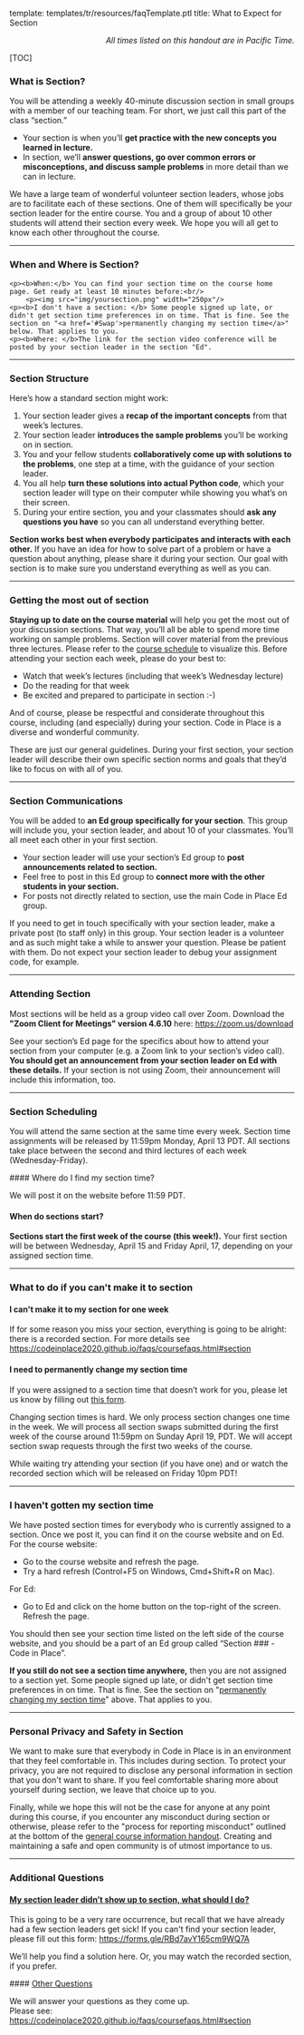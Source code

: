 template: templates/tr/resources/faqTemplate.ptl
title: What to Expect for Section

<div align="right"><i>All times listed on this handout are in Pacific Time.</i></div>

[TOC]



<!-- Section Description -->
### What is Section?
<p>
    You will be attending a weekly 40-minute discussion section in small groups with a member of our teaching team. For short, we just call this part of the class “section.”
</p>
<ul>
    <li>Your section is when you’ll <b>get practice with the new concepts you learned in lecture.</b></li>
    <li>In section, we’ll <b>answer questions, go over common errors or misconceptions, and discuss sample problems</b> in more detail than we can in lecture.</li>
</ul>
<p>
	We have a large team of wonderful volunteer section leaders, whose jobs are to facilitate each of these sections. One of them will specifically be your section leader for the entire course. You and a group of about 10 other students will attend their section every week. We hope you will all get to know each other throughout the course.
</p>

<hr />

### When and Where is Section?
    <p><b>When:</b> You can find your section time on the course home page. Get ready at least 10 minutes before:<br/>
        <p><img src="img/yoursection.png" width="250px"/>
    <p><b>I don't have a section: </b> Some people signed up late, or didn't get section time preferences in on time. That is fine. See the section on "<a href='#Swap'>permanently changing my section time</a>" below. That applies to you.
    <p><b>Where: </b>The link for the section video conference will be posted by your section leader in the section "Ed".
<hr/>

<!-- Section Structure -->
### Section Structure
<p>
    Here’s how a standard section might work:
</p>
<ol>
    <li>Your section leader gives a <b>recap of the important concepts</b> from that week’s lectures.</li>
    <li>Your section leader <b>introduces the sample problems</b> you’ll be working on in section.</li>
    <li>You and your fellow students <b>collaboratively come up with solutions to the problems</b>, one step at a time, with the guidance of your section leader.</li>
    <li>You all help <b>turn these solutions into actual Python code</b>, which your section leader will type on their computer while showing you what’s on their screen.</li>
    <li>During your entire section, you and your classmates should <b>ask any questions you have</b> so you can all understand everything better.</li>
</ol>
<p>
    <b>Section works best when everybody participates and interacts with each other.</b> If you have an idea for how to solve part of a problem or have a question about anything, please share it during your section. Our goal with section is to make sure you understand everything as well as you can.
</p>

<hr />

<!-- Getting the most out of section -->
### Getting the most out of section
<p>
	<b>Staying up to date on the course material</b> will help you get the most out of your discussion sections. That way, you’ll all be able to spend more time working on sample problems. Section will cover material from the previous three lectures. Please refer to the <a href='https://compedu.stanford.edu/codeinplace/v1/#/course/schedule'>course schedule</a> to visualize this. Before attending your section each week, please do your best to:
</p>
<ul>
	<li>Watch that week’s lectures (including that week’s Wednesday lecture)</li>
	<li>Do the reading for that week</li>
	<li>Be excited and prepared to participate in section :-)</li>
</ul>
<p>
	And of course, please be respectful and considerate throughout this course, including (and especially) during your section. Code in Place is a diverse and wonderful community.
</p>
<p>
	These are just our general guidelines. During your first section, your section leader will describe their own specific section norms and goals that they’d like to focus on with all of you.
</p>

<hr />

<!-- Section Communications -->
### Section Communications
<p>
	You will be added to <b>an Ed group specifically for your section</b>. This group will include you, your section leader, and about 10 of your classmates. You’ll all meet each other in your first section.
</p>
<ul>
    <li>Your section leader will use your section’s Ed group to <b>post announcements related to section.</b></li>
    <li>Feel free to post in this Ed group to <b>connect more with the other students in your section.</b></li>
    <li>For posts not directly related to section, use the main Code in Place Ed group.</li>
</ul>
<p>
    If you need to get in touch specifically with your section leader, make a private post (to staff only) in this group. Your section leader is a volunteer and as such might take a while to answer your question. Please be patient with them. Do not expect your section leader to debug your assignment code, for example.
</p>

<hr />

<!-- Attending Section -->
### Attending Section
<p>
	Most sections will be held as a group video call over Zoom. Download the <b>"Zoom Client for Meetings" version 4.6.10</b> here: <a href='https://zoom.us/download'>https://zoom.us/download</a>
</p>
<p>
	See your section’s Ed page for the specifics about how to attend your section from your computer (e.g. a Zoom link to your section’s video call). <b>You should get an announcement from your section leader on Ed with these details.</b> If your section is not using Zoom, their announcement will include this information, too.
</p>

<hr />

<!-- Section Scheduling -->
### Section Scheduling
<p>
	You will attend the same section at the same time every week. Section time assignments will be released by 11:59pm Monday, April 13 PDT. All sections take place between the second and third lectures of each week (Wednesday-Friday).
</p>
<!-- Where do I find my section time? -->
#### Where do I find my section time?
<p>
    We will post it on the website before 11:59 PDT.
</p>

<!-- When do sections start? -->
#### When do sections start?
<p>
    <b>Sections start the first week of the course (this week!).</b> Your first section will be between Wednesday, April 15 and Friday April, 17, depending on your assigned section time.
</p>

<hr />

<!-- What to do if you can’t make it to section -->
### What to do if you can't make it to section
<!-- I can’t make it to my section for one week -->
#### I can't make it to my section for one week
<p>
	If for some reason you miss your section, everything is going to be alright: there is a recorded section. For more details see <a href='https://codeinplace2020.github.io/faqs/coursefaqs.html#section'>https://codeinplace2020.github.io/faqs/coursefaqs.html#section</a>
</p>

<!-- I need to permanently change my section time -->
#### I need to permanently change my section time
<p>
	If you were assigned to a section time that doesn’t work for you, please let us know by filling out <a href='https://docs.google.com/forms/d/e/1FAIpQLScCWxU7zOxkqABUi8pcbsB9e-BBldZ24tAzKKI-xl12oH-6eQ/viewform'> this form</a>.
</p>
<p>
	Changing section times is hard. We only process section changes one time in the week. We will process all section swaps submitted during the first week of the course around 11:59pm on Sunday April 19, PDT. We will accept section swap requests through the first two weeks of the course.
</p>
<p>
    While waiting try attending your section (if you have one) and or watch the recorded section which will be released on Friday 10pm PDT!
</p>

<hr />

<!-- I haven't gotten a section time -->
### I haven't gotten my section time
<p>
	We have posted section times for everybody who is currently assigned to a section. Once we post it, you can find it on the course website and on Ed. For the course website:
</p>
<ul>
	<li>Go to the course website and refresh the page.</li>
	<li>Try a hard refresh (Control+F5 on Windows, Cmd+Shift+R on Mac).</li>
</ul>
<p>
	For Ed:
</p>
<ul>
	<li>Go to Ed and click on the home button on the top-right of the screen. Refresh the page.</li>
</ul>
<p>
	You should then see your section time listed on the left side of the course website, and you should be a part of an Ed group called “Section ### - Code in Place”.
</p>
<p>
	<b>If you still do not see a section time anywhere,</b> then you are not assigned to a section yet. Some people signed up late, or didn't get section time preferences in on time. That is fine. See the section on "<a href='#Swap'>permanently changing my section time</a>" above. That applies to you.
</p>
<hr />

<!-- Personal Privacy in Section -->
### Personal Privacy and Safety in Section
<p>
	We want to make sure that everybody in Code in Place is in an environment that they feel comfortable in. This includes during section. To protect your privacy, you are not required to disclose any personal information in section that you don't want to share. If you feel comfortable sharing more about yourself during section, we leave that choice up to you.
</p>
<p>
	Finally, while we hope this will not be the case for anyone at any point during this course, if you encounter any misconduct during section or otherwise, please refer to the "process for reporting misconduct" outlined at the bottom of the <a href='https://compedu.stanford.edu/codeinplace/v1/#/handout/info.html'>general course information handout</a>. Creating and maintaining a safe and open community is of utmost importance to us.
</p>

<hr />

<!-- FAQs -->
### Additional Questions
<!-- My section leader didn’t show up to section -->
#### <u>My section leader didn’t show up to section, what should I do?</u>
<p>
	This is going to be a very rare occurrence, but recall that we have already had a few section leaders get sick! If you can't find your section leader, please fill out this form: <a href='https://forms.gle/RBd7avY165cm9WQ7A'>https://forms.gle/RBd7avY165cm9WQ7A</a>
</p>
<p>
	We’ll help you find a solution here. Or, you may watch the recorded section, if you prefer.
</p>
#### <u>Other Questions</u>
<p>
    We will answer your questions as they come up. <br />
    Please see: <a href='https://codeinplace2020.github.io/faqs/coursefaqs.html#section'>https://codeinplace2020.github.io/faqs/coursefaqs.html#section</a>
</p>
